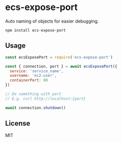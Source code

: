 # ecs-expose-port

Auto naming of objects for easier debugging.

```
npm install ecs-expose-port
```

## Usage

``` js
const ecsExposePort = require('ecs-expose-port')

const { connection, port } = await ecsExposePort({
  service: 'service_name',
  username: 'ec2-user',
  containerPort: 80
})

// Do something with port
// E.g. curl http://localhost:{port}

await connection.shutdown()
```

## License

MIT
